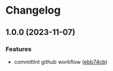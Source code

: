 # Changelog

## 1.0.0 (2023-11-07)


### Features

* commitlint github workflow ([ebb74cb](https://github.com/dmspelma/rs_api/commit/ebb74cb313af34fb3be5257fe8c661b1a81c0ece))
